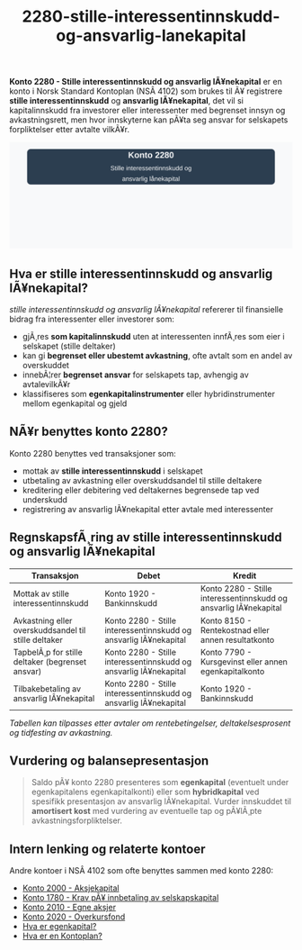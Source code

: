 ﻿---
title: "2280-stille-interessentinnskudd-og-ansvarlig-lanekapital"
meta_title: "2280-stille-interessentinnskudd-og-ansvarlig-lanekapital"
meta_description: "**Konto 2280 - Stille interessentinnskudd og ansvarlig lÃ¥nekapital** er en konto i Norsk Standard Kontoplan (NSÂ 4102) som brukes til Ã¥ registrere **stille in..."
slug: 2280-stille-interessentinnskudd-og-ansvarlig-lanekapital
type: blog
layout: pages/single
---

**Konto 2280 - Stille interessentinnskudd og ansvarlig lÃ¥nekapital** er en konto i Norsk Standard Kontoplan (NSÂ 4102) som brukes til Ã¥ registrere **stille interessentinnskudd** og **ansvarlig lÃ¥nekapital**, det vil si kapitalinnskudd fra investorer eller interessenter med begrenset innsyn og avkastningsrett, men hvor innskyterne kan pÃ¥ta seg ansvar for selskapets forpliktelser etter avtalte vilkÃ¥r.

![Illustrasjon av konto 2280 Stille interessentinnskudd og ansvarlig lÃ¥nekapital](2280-stille-interessentinnskudd-og-ansvarlig-lanekapital-image.svg)

## Hva er stille interessentinnskudd og ansvarlig lÃ¥nekapital?

*stille interessentinnskudd og ansvarlig lÃ¥nekapital* refererer til finansielle bidrag fra interessenter eller investorer som:

* gjÃ¸res **som kapitalinnskudd** uten at interessenten innfÃ¸res som eier i selskapet (stille deltaker)
* kan gi **begrenset eller ubestemt avkastning**, ofte avtalt som en andel av overskuddet
* innebÃ¦rer **begrenset ansvar** for selskapets tap, avhengig av avtalevilkÃ¥r
* klassifiseres som **egenkapitalinstrumenter** eller hybridinstrumenter mellom egenkapital og gjeld

## NÃ¥r benyttes konto 2280?

Konto 2280 benyttes ved transaksjoner som:

* mottak av **stille interessentinnskudd** i selskapet
* utbetaling av avkastning eller overskuddsandel til stille deltakere
* kreditering eller debitering ved deltakernes begrensede tap ved underskudd
* registrering av ansvarlig lÃ¥nekapital etter avtale med interessenter

## RegnskapsfÃ¸ring av stille interessentinnskudd og ansvarlig lÃ¥nekapital

| Transaksjon                                            | Debet                                                  | Kredit                                                  |
|--------------------------------------------------------|--------------------------------------------------------|---------------------------------------------------------|
| Mottak av stille interessentinnskudd                   | Konto 1920 - Bankinnskudd                              | Konto 2280 - Stille interessentinnskudd og ansvarlig lÃ¥nekapital   |
| Avkastning eller overskuddsandel til stille deltaker   | Konto 2280 - Stille interessentinnskudd og ansvarlig lÃ¥nekapital   | Konto 8150 - Rentekostnad eller annen resultatkonto        |
| TapbelÃ¸p for stille deltaker (begrenset ansvar)        | Konto 2280 - Stille interessentinnskudd og ansvarlig lÃ¥nekapital   | Konto 7790 - Kursgevinst eller annen egenkapitalkonto      |
| Tilbakebetaling av ansvarlig lÃ¥nekapital               | Konto 2280 - Stille interessentinnskudd og ansvarlig lÃ¥nekapital   | Konto 1920 - Bankinnskudd                                  |

_*Tabellen kan tilpasses etter avtaler om rentebetingelser, deltakelsesprosent og tidfesting av avkastning.*_

## Vurdering og balansepresentasjon

> Saldo pÃ¥ konto 2280 presenteres som **egenkapital** (eventuelt under egenkapitalens egenkapitalkonti) eller som **hybridkapital** ved spesifikk presentasjon av ansvarlig lÃ¥nekapital. Vurder innskuddet til **amortisert kost** med vurdering av eventuelle tap og pÃ¥lÃ¸pte avkastningsforpliktelser.

## Intern lenking og relaterte kontoer

Andre kontoer i NSÂ 4102 som ofte benyttes sammen med konto 2280:

* [Konto 2000 - Aksjekapital](/blogs/kontoplan/2000-aksjekapital "Konto 2000 - Aksjekapital i Norsk Standard Kontoplan")
* [Konto 1780 - Krav pÃ¥ innbetaling av selskapskapital](/blogs/kontoplan/1780-krav-pa-innbetaling-av-selskapskapital "Konto 1780 - Krav pÃ¥ innbetaling av selskapskapital i Norsk Standard Kontoplan")
* [Konto 2010 - Egne aksjer](/blogs/kontoplan/2010-egne-aksjer "Konto 2010 - Egne aksjer i Norsk Standard Kontoplan")
* [Konto 2020 - Overkursfond](/blogs/kontoplan/2020-overkursfond "Konto 2020 - Overkursfond i Norsk Standard Kontoplan")
* [Hva er egenkapital?](/blogs/regnskap/hva-er-egenkapital "Hva er Egenkapital? Komplett Guide til Egenkapital i Regnskap")
* [Hva er en Kontoplan?](/blogs/regnskap/hva-er-kontoplan "Hva er en Kontoplan? Komplett Guide til Kontoplaner i Norsk Regnskap")
